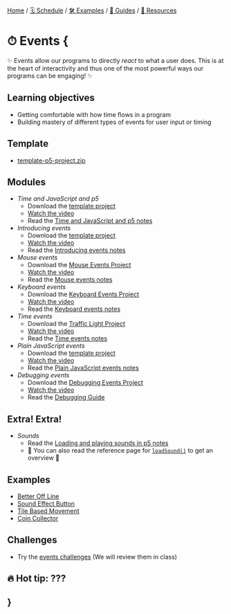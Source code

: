 [Home](../../) / [🗓 Schedule](../../schedule) / [🛠 Examples](../../examples/) / [💫 Guides](../../guides/) / [💎 Resources](../../resources.md)

# ⏱ Events {

✨ Events allow our programs to directly *react* to what a user does. This is at the heart of interactivity and thus one of the most powerful ways our programs can be engaging! ✨

## Learning objectives

- Getting comfortable with how time flows in a program
- Building mastery of different types of events for user input or timing

## Template

- [template-p5-project.zip](../../templates/template-p5-project.zip)

## Modules

- *Time and JavaScript and p5*
    - Download the [template project](../../templates/template-p5-project.zip)
    - [Watch the video](https://concordia.yuja.com/V/Video?v=1071121&node=5700565&a=197642688)
    - Read the [Time and JavaScript and p5 notes](./time-and-javascript-and-p5.md)
- *Introducing events*
    - Download the [template project](../../templates/template-p5-project.zip)
    - [Watch the video](https://concordia.yuja.com/V/Video?v=1071117&node=5700550&a=11861735)
    - Read the [Introducing events notes](./introducing-events.md)
- *Mouse events*
    - Download the [Mouse Events Project](./examples/mouse-events.zip)
    - [Watch the video](https://concordia.yuja.com/V/Video?v=1071119&node=5700554&a=114735432)
    - Read the [Mouse events notes](./mouse-events.md)
- *Keyboard events*
    - Download the [Keyboard Events Project](./examples/keyboard-events.zip)
    - [Watch the video](https://concordia.yuja.com/V/Video?v=1071118&node=5700552&a=161007432)
    - Read the [Keyboard events notes](./keyboard-events.md)
- *Time events*
    - Download the [Traffic Light Project](./examples/traffic-light.zip)
    - [Watch the video](https://concordia.yuja.com/V/Video?v=1071123&node=5700567&a=211128434)
    - Read the [Time events notes](./time-events.md)
- *Plain JavaScript events*
    - Download the [template project](../../templates/template-p5-project.zip)
    - [Watch the video](https://concordia.yuja.com/V/Video?v=1071120&node=5700557&a=109886092)
    - Read the [Plain JavaScript events notes](./plain-javascript-events.md)
- *Debugging events*
    - Download the [Debugging Events Project](../../debugging/debugging-events.zip)
    - [Watch the video]()
    - Read the [Debugging Guide](../../guides/debugging-guide.md)

## Extra! Extra!

- *Sounds*
    - Read the [Loading and playing sounds in p5 notes](../extras/sounds.md)
    - 📖 You can also read the reference page for [`loadSound()`](https://p5js.org/reference/p5/loadSound/) to get an overview 📖

## Examples

- [Better Off Line](https://editor.p5js.org/pippinbarr/sketches/J3Zms443G)
- [Sound Effect Button](https://editor.p5js.org/pippinbarr/sketches/UmfzbWYRt)
- [Tile Based Movement](https://editor.p5js.org/pippinbarr/sketches/fD7Ha1Yva)
- [Coin Collector](https://editor.p5js.org/pippinbarr/sketches/qOdVBY1nQ)

## Challenges

- Try the [events challenges](./challenges/events-challenges.md) (We will review them in class)

## 🔥 Hot tip: ???

## }